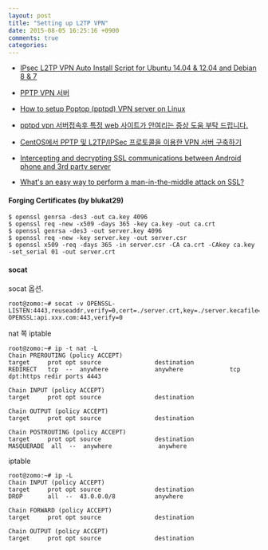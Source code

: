 ```yaml
---
layout: post
title: "Setting up L2TP VPN"
date: 2015-08-05 16:25:16 +0900
comments: true
categories: 
---
```


* [IPsec L2TP VPN Auto Install Script for Ubuntu 14.04 & 12.04 and Debian 8 & 7](https://gist.github.com/hwdsl2/9030462)

* [PPTP VPN 서버](https://wordpress.update.sh/archives/16)
* [How to setup Poptop (pptpd) VPN server on Linux](http://thuannvn.blogspot.kr/2009/03/how-to-setup-poptop-pptpd-vpn-server-on.html)
* [pptpd vpn 서버접속후 특정 web 사이트가 안여리는 증상 도움 부탁 드립니다.](https://kldp.org/node/73417)
* [CentOS에서 PPTP 및 L2TP/IPSec 프로토콜을 이용한 VPN 서버 구축하기](http://guni.tistory.com/326)
* [Intercepting and decrypting SSL communications between Android phone and 3rd party server](http://www.myhowto.org/java/81-intercepting-and-decrypting-ssl-communications-between-android-phone-and-3rd-party-server/)
* [What's an easy way to perform a man-in-the-middle attack on SSL?](http://security.stackexchange.com/questions/33374/whats-an-easy-way-to-perform-a-man-in-the-middle-attack-on-ssl)

#### Forging Certificates (by blukat29)

```
$ openssl genrsa -des3 -out ca.key 4096
$ openssl req -new -x509 -days 365 -key ca.key -out ca.crt
$ openssl genrsa -des3 -out server.key 4096
$ openssl req -new -key server.key -out server.csr
$ openssl x509 -req -days 365 -in server.csr -CA ca.crt -CAkey ca.key -set_serial 01 -out server.crt
```

#### socat

socat 옵션.

```
root@zomo:~# socat -v OPENSSL-LISTEN:4443,reuseaddr,verify=0,cert=./server.crt,key=./server.kecafile=./ca.crt,debug,fork OPENSSL:api.xxx.com:443,verify=0
```

nat 쪽 iptable

```
root@zomo:~# ip -t nat -L
Chain PREROUTING (policy ACCEPT)
target     prot opt source               destination
REDIRECT   tcp  --  anywhere             anywhere             tcp dpt:https redir ports 4443

Chain INPUT (policy ACCEPT)
target     prot opt source               destination

Chain OUTPUT (policy ACCEPT)
target     prot opt source               destination

Chain POSTROUTING (policy ACCEPT)
target     prot opt source               destination
MASQUERADE  all  --  anywhere             anywhere
```

iptable

```
root@zomo:~# ip -L
Chain INPUT (policy ACCEPT)
target     prot opt source               destination
DROP       all  --  43.0.0.0/8           anywhere

Chain FORWARD (policy ACCEPT)
target     prot opt source               destination

Chain OUTPUT (policy ACCEPT)
target     prot opt source               destination
```
